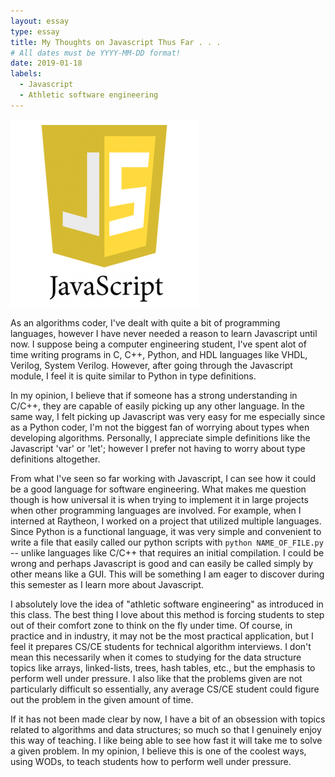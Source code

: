 ```yaml
---
layout: essay
type: essay
title: My Thoughts on Javascript Thus Far . . .
# All dates must be YYYY-MM-DD format!
date: 2019-01-18
labels:
  - Javascript
  - Athletic software engineering
---
```


<div class="ui small rounded images">
  <img class="ui image" src="../images/js.png">
</div>

As an algorithms coder, I've dealt with quite a bit of programming languages, however I have never needed a reason to learn Javascript until now. I suppose being a computer engineering student, I've spent alot of time writing programs in C, C++, Python, and HDL languages like VHDL, Verilog, System Verilog. However, after going through the Javascript module, I feel it is quite similar to Python in type definitions. 

In my opinion, I believe that if someone has a strong understanding in C/C++, they are capable of easily picking up any other language. In the same way, I felt picking up Javascript was very easy for me especially since as a Python coder, I'm not the biggest fan of worrying about types when developing algorithms. Personally, I appreciate simple definitions like the Javascript 'var' or 'let'; however I prefer not having to worry about type definitions altogether. 

From what I've seen so far working with Javascript, I can see how it could be a good language for software engineering. What makes me question though is how universal it is when trying to implement it in large projects when other programming languages are involved. For example, when I interned at Raytheon, I worked on a project that utilized multiple languages. Since Python is a functional language, it was very simple and convenient to write a file that easily called our python scripts with `python NAME_OF_FILE.py` -- unlike languages like C/C++ that requires an initial compilation. I could be wrong and perhaps Javascript is good and can easily be called simply by other means like a GUI. This will be something I am eager to discover during this semester as I learn more about Javascript. 

I absolutely love the idea of "athletic software engineering" as introduced in this class. The best thing I love about this method is forcing students to step out of their comfort zone to think on the fly under time. Of course, in practice and in industry, it may not be the most practical application, but I feel it prepares CS/CE students for technical algorithm interviews. I don't mean this necessarily when it comes to studying for the data structure topics like arrays, linked-lists, trees, hash tables, etc., but the emphasis to perform well under pressure. I also like that the problems given are not particularly difficult so essentially, any average CS/CE student could figure out the problem in the given amount of time. 

If it has not been made clear by now, I have a bit of an obsession with topics related to algorithms and data structures; so much so that I genuinely enjoy this way of teaching. I like being able to see how fast it will take me to solve a given problem. In my opinion, I believe this is one of the coolest ways, using WODs, to teach students how to perform well under pressure. 
